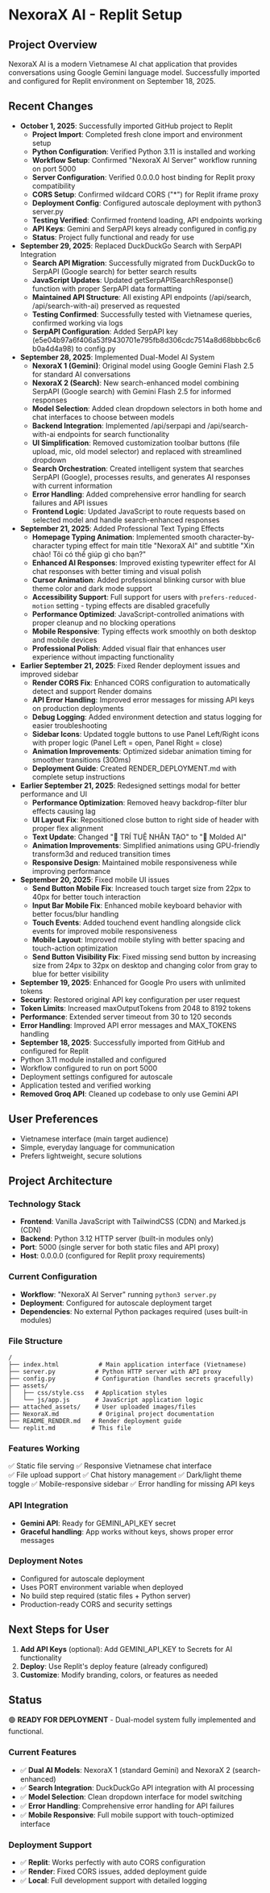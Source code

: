 # NexoraX AI - Replit Setup

## Project Overview
NexoraX AI is a modern Vietnamese AI chat application that provides conversations using Google Gemini language model. Successfully imported and configured for Replit environment on September 18, 2025.

## Recent Changes
- **October 1, 2025**: Successfully imported GitHub project to Replit
  - **Project Import**: Completed fresh clone import and environment setup
  - **Python Configuration**: Verified Python 3.11 is installed and working
  - **Workflow Setup**: Confirmed "NexoraX AI Server" workflow running on port 5000
  - **Server Configuration**: Verified 0.0.0.0 host binding for Replit proxy compatibility
  - **CORS Setup**: Confirmed wildcard CORS ("*") for Replit iframe proxy
  - **Deployment Config**: Configured autoscale deployment with python3 server.py
  - **Testing Verified**: Confirmed frontend loading, API endpoints working
  - **API Keys**: Gemini and SerpAPI keys already configured in config.py
  - **Status**: Project fully functional and ready for use
- **September 29, 2025**: Replaced DuckDuckGo Search with SerpAPI Integration
  - **Search API Migration**: Successfully migrated from DuckDuckGo to SerpAPI (Google search) for better search results
  - **JavaScript Updates**: Updated getSerpAPISearchResponse() function with proper SerpAPI data formatting
  - **Maintained API Structure**: All existing API endpoints (/api/search, /api/search-with-ai) preserved as requested
  - **Testing Confirmed**: Successfully tested with Vietnamese queries, confirmed working via logs
  - **SerpAPI Configuration**: Added SerpAPI key (e5e04b97a6f406a53f9430701e795fb8d306cdc7514a8d68bbbc6c6b0a4d4a98) to config.py
- **September 28, 2025**: Implemented Dual-Model AI System
  - **NexoraX 1 (Gemini)**: Original model using Google Gemini Flash 2.5 for standard AI conversations
  - **NexoraX 2 (Search)**: New search-enhanced model combining SerpAPI (Google search) with Gemini Flash 2.5 for informed responses
  - **Model Selection**: Added clean dropdown selectors in both home and chat interfaces to choose between models
  - **Backend Integration**: Implemented /api/serpapi and /api/search-with-ai endpoints for search functionality
  - **UI Simplification**: Removed customization toolbar buttons (file upload, mic, old model selector) and replaced with streamlined dropdown
  - **Search Orchestration**: Created intelligent system that searches SerpAPI (Google), processes results, and generates AI responses with current information
  - **Error Handling**: Added comprehensive error handling for search failures and API issues
  - **Frontend Logic**: Updated JavaScript to route requests based on selected model and handle search-enhanced responses
- **September 21, 2025**: Added Professional Text Typing Effects
  - **Homepage Typing Animation**: Implemented smooth character-by-character typing effect for main title "NexoraX AI" and subtitle "Xin chào! Tôi có thể giúp gì cho bạn?"
  - **Enhanced AI Responses**: Improved existing typewriter effect for AI chat responses with better timing and visual polish
  - **Cursor Animation**: Added professional blinking cursor with blue theme color and dark mode support
  - **Accessibility Support**: Full support for users with `prefers-reduced-motion` setting - typing effects are disabled gracefully
  - **Performance Optimized**: JavaScript-controlled animations with proper cleanup and no blocking operations
  - **Mobile Responsive**: Typing effects work smoothly on both desktop and mobile devices
  - **Professional Polish**: Added visual flair that enhances user experience without impacting functionality
- **Earlier September 21, 2025**: Fixed Render deployment issues and improved sidebar
  - **Render CORS Fix**: Enhanced CORS configuration to automatically detect and support Render domains
  - **API Error Handling**: Improved error messages for missing API keys on production deployments
  - **Debug Logging**: Added environment detection and status logging for easier troubleshooting
  - **Sidebar Icons**: Updated toggle buttons to use Panel Left/Right icons with proper logic (Panel Left = open, Panel Right = close)
  - **Animation Improvements**: Optimized sidebar animation timing for smoother transitions (300ms)
  - **Deployment Guide**: Created RENDER_DEPLOYMENT.md with complete setup instructions
- **Earlier September 21, 2025**: Redesigned settings modal for better performance and UI
  - **Performance Optimization**: Removed heavy backdrop-filter blur effects causing lag
  - **UI Layout Fix**: Repositioned close button to right side of header with proper flex alignment
  - **Text Update**: Changed "🤖 TRÍ TUỆ NHÂN TẠO" to "🤖 Molded AI" 
  - **Animation Improvements**: Simplified animations using GPU-friendly transform3d and reduced transition times
  - **Responsive Design**: Maintained mobile responsiveness while improving performance
- **September 20, 2025**: Fixed mobile UI issues
  - **Send Button Mobile Fix**: Increased touch target size from 22px to 40px for better touch interaction
  - **Input Bar Mobile Fix**: Enhanced mobile keyboard behavior with better focus/blur handling
  - **Touch Events**: Added touchend event handling alongside click events for improved mobile responsiveness
  - **Mobile Layout**: Improved mobile styling with better spacing and touch-action optimization
  - **Send Button Visibility Fix**: Fixed missing send button by increasing size from 24px to 32px on desktop and changing color from gray to blue for better visibility
- **September 19, 2025**: Enhanced for Google Pro users with unlimited tokens
- **Security**: Restored original API key configuration per user request
- **Token Limits**: Increased maxOutputTokens from 2048 to 8192 tokens
- **Performance**: Extended server timeout from 30 to 120 seconds
- **Error Handling**: Improved API error messages and MAX_TOKENS handling
- **September 18, 2025**: Successfully imported from GitHub and configured for Replit
- Python 3.11 module installed and configured  
- Workflow configured to run on port 5000
- Deployment settings configured for autoscale
- Application tested and verified working
- **Removed Groq API**: Cleaned up codebase to only use Gemini API

## User Preferences
- Vietnamese interface (main target audience)
- Simple, everyday language for communication
- Prefers lightweight, secure solutions

## Project Architecture

### Technology Stack
- **Frontend**: Vanilla JavaScript with TailwindCSS (CDN) and Marked.js (CDN)
- **Backend**: Python 3.12 HTTP server (built-in modules only)
- **Port**: 5000 (single server for both static files and API proxy)
- **Host**: 0.0.0.0 (configured for Replit proxy requirements)

### Current Configuration
- **Workflow**: "NexoraX AI Server" running `python3 server.py`
- **Deployment**: Configured for autoscale deployment target
- **Dependencies**: No external Python packages required (uses built-in modules)

### File Structure
```
/
├── index.html           # Main application interface (Vietnamese)
├── server.py           # Python HTTP server with API proxy
├── config.py           # Configuration (handles secrets gracefully)
├── assets/
│   ├── css/style.css   # Application styles
│   └── js/app.js       # JavaScript application logic
├── attached_assets/    # User uploaded images/files  
├── NexoraX.md           # Original project documentation
├── README_RENDER.md   # Render deployment guide
└── replit.md          # This file
```

### Features Working
✅ Static file serving
✅ Responsive Vietnamese chat interface  
✅ File upload support
✅ Chat history management
✅ Dark/light theme toggle
✅ Mobile-responsive sidebar
✅ Error handling for missing API keys

### API Integration
- **Gemini API**: Ready for GEMINI_API_KEY secret
- **Graceful handling**: App works without keys, shows proper error messages

### Deployment Notes
- Configured for autoscale deployment
- Uses PORT environment variable when deployed
- No build step required (static files + Python server)
- Production-ready CORS and security settings

## Next Steps for User
1. **Add API Keys** (optional): Add GEMINI_API_KEY to Secrets for AI functionality
2. **Deploy**: Use Replit's deploy feature (already configured)
3. **Customize**: Modify branding, colors, or features as needed

## Status
🟢 **READY FOR DEPLOYMENT** - Dual-model system fully implemented and functional.

### Current Features
- ✅ **Dual AI Models**: NexoraX 1 (standard Gemini) and NexoraX 2 (search-enhanced)
- ✅ **Search Integration**: DuckDuckGo API integration with AI processing
- ✅ **Model Selection**: Clean dropdown interface for model switching
- ✅ **Error Handling**: Comprehensive error handling for API failures
- ✅ **Mobile Responsive**: Full mobile support with touch-optimized interface

### Deployment Support
- ✅ **Replit**: Works perfectly with auto CORS configuration
- ✅ **Render**: Fixed CORS issues, added deployment guide
- ✅ **Local**: Full development support with detailed logging